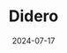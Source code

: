 ---  
layout: startup_page  
title: "Didero"  
id: "didero.ai"  
permalink: "/diderodidero.ai07172024/"  
website: "https://www.didero.ai/"  
funding_round: "Seed"  
funding_amount: "$7M"  
investors: "First Round Capital, Construct Capital, AI Grant, Box Group, Company Ventures, Conviction"  
about: "Didero provides an AI-powered tool designed to simplify supply chain management for mid-market companies. Their end-to-end suite helps procurement teams manage suppliers, from finding them and negotiating contracts to managing purchase orders and payments, all while offering detailed analysis. This addresses the resource constraints often faced by mid-market companies."  
markets: "Supply Chain Management, AI, Software Development"  
hq: "New York, New York, United States"  
founded_year: ""  
linkedin: "https://www.linkedin.com/company/didero-ai"  
twitter: "https://twitter.com/DideroAI"  
instagram: ""  
facebook: ""  
crunchbase: "https://www.crunchbase.com/organization/didero/company_financials"  
pitchbook: "https://pitchbook.com/profiles/company/595880-56"  

date_display: "17-Jul-2024"  
date: "2024-07-17"

# SEO Optimization  
meta_title: "Didero - Seed Funding ($7M)"  
meta_description: "Didero, Didero provides an AI-powered tool designed to simplify supply chain management for mid-market companies. Their end-to-end suite helps procurement tea..."  
meta_keywords: "Didero, Supply Chain Management, AI, Software Development, Seed funding"  
canonical_url: "https://startup.projectstartups.com/diderodidero.ai07172024/"  
---
